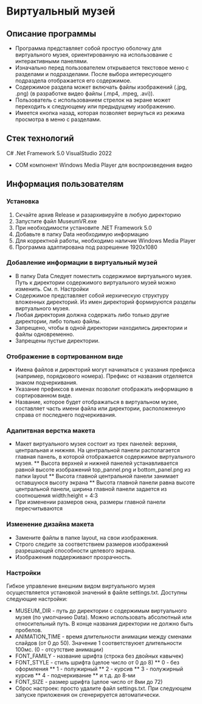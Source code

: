 # Виртуальный музей

## Описание программы
* Программа представляет собой простую оболочку для виртуального музея, ориентированную на использование с интерактивными панелями.
* Изначально перед пользователем открывается текстовое меню с разделами и подразделами. После выбора интересующего подраздела отображается его содержимое.
* Содержимое раздела может включать файлы изображений (.jpg, .png) (в разработке видео файлы (.mp4, .mpeg, .avi)).
* Пользователь с использованием стрелок на экране может переходить к следующему или предыдущему изображению.
* Имеется кнопка назад, которая позволяет вернуться из режима просмотра в меню с разделами.

## Стек технологий
C# .Net Framework 5.0 VisualStudio 2022
+ COM компонент Windows Media Player для воспроизведения видео

## Информация пользователям

### Установка 
1. Скчайте архив Release и разархивируйте в любую директорию
2. Запустите файл MuseumVR.exe
3. При необходимости установите .NET Framework 5.0
4. Добавьте в папку Data необходимую информацию
5. Для корректной работы, необходимо наличие Windows Media Player
6. Программа адаптирована под разрешение 1920х1080

### Добавление информации в виртуальный музей
* В папку Data Следует поместить содержимое виртуального музея. Путь к директории содержимого виртуального музей можно изменить. См. п. Настройки
* Содержимое представляет собой иерхическую структуру вложенных директорий. Из имен директорий формируются разделы виртуального музея.
* Любая директория должна содержать либо только другие директории, либо только файлы. 
* Запрещено, чтобы в одной директории находились директории и файлы одновременно.
* Запрещены пустые директории.

### Отображение в сортированном виде
* Имена файлов и директорий могут начинаться с указания префикса (например, порядкового номера). Префикс от названия отделяется знаком подчеркивания.
* Указание префиксов в именах позволит отображать информацию в сортированном виде.
* Название, которое будет отображаться в виртуальном музее, составляет часть имени файла или директории, расположенную справа от последнего подчеркивания.

### Адапитвная верстка макета
* Макет виртуального музея состоит из трех панелей: верхняя, центральная и нижняя. На центральной панели располагается главная панель, в которой отображается содержимое виртуального музея.
** Высота верхней и нижней панелей устанавливается равной высоте изображений top_pannel.png и bottom_panel.png из папки layout
** Высота главной центральной панели занимает оставшуюся высоту экрана
** Высота главной панели равна высоте центральной панели, ширина главной панели задается из соотношения width:height = 4:3
* При изменении размеров окна, размеры главной панели пересчитываются

### Изменение дизайна макета
* Замените файлы в папке layout, на свои изображения.
* Строго следите за соответствием размеров изображений разрешающей способности целевого экрана.
* Изображения поддерживают прозрачность.

### Настройки
Гибкое управление внешним видом виртуального музея осуществляется установкой значений в файле settings.txt. Доступны следующие настройки:
* MUSEUM_DIR - путь до директории с содержимым виртуального музея (по умолчанию Data). Можно использовать абсолютный или относительный путь. В конце названия директории не должно быть пробелов.
* ANIMATION_TIME - время длительности анимации между сменами слайдов (от 0 до 50). Значение 1 соответствуюет длительности 100мс. (0 - отсутствие анимации) 
* FONT_FAMILY - название шрифта (строка без двойных кавычек)
* FONT_STYLE - стиль шрифта (целое число от 0 до 8)
  ** 0 - без оформления
  ** 1 - полужирный
  ** 2 - курсив
  ** 3 - полужирный курсив
  ** 4 - подчеркивание
  ** и т.д. до 8-ми
* FONT_SIZE - размер шрифта (целое число от 8ми до 72)
* Сброс настроек: просто удалите файл settings.txt. При следующем запуске приложения он сгенерируется автоматически.


